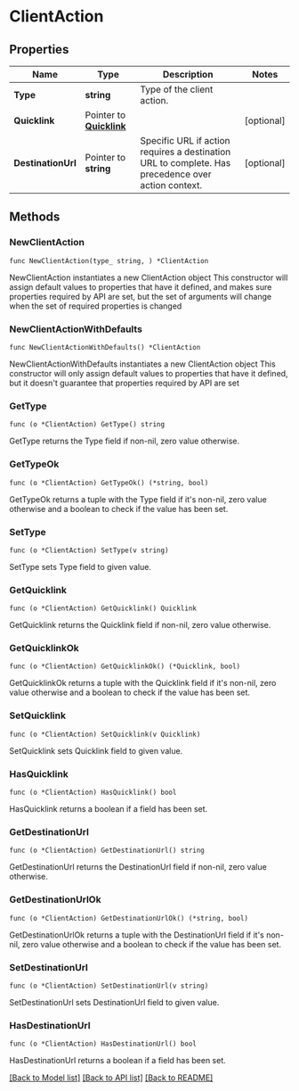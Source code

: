 # ClientAction

## Properties

Name | Type | Description | Notes
------------ | ------------- | ------------- | -------------
**Type** | **string** | Type of the client action. | 
**Quicklink** | Pointer to [**Quicklink**](Quicklink.md) |  | [optional] 
**DestinationUrl** | Pointer to **string** | Specific URL if action requires a destination URL to complete. Has precedence over action context. | [optional] 

## Methods

### NewClientAction

`func NewClientAction(type_ string, ) *ClientAction`

NewClientAction instantiates a new ClientAction object
This constructor will assign default values to properties that have it defined,
and makes sure properties required by API are set, but the set of arguments
will change when the set of required properties is changed

### NewClientActionWithDefaults

`func NewClientActionWithDefaults() *ClientAction`

NewClientActionWithDefaults instantiates a new ClientAction object
This constructor will only assign default values to properties that have it defined,
but it doesn't guarantee that properties required by API are set

### GetType

`func (o *ClientAction) GetType() string`

GetType returns the Type field if non-nil, zero value otherwise.

### GetTypeOk

`func (o *ClientAction) GetTypeOk() (*string, bool)`

GetTypeOk returns a tuple with the Type field if it's non-nil, zero value otherwise
and a boolean to check if the value has been set.

### SetType

`func (o *ClientAction) SetType(v string)`

SetType sets Type field to given value.


### GetQuicklink

`func (o *ClientAction) GetQuicklink() Quicklink`

GetQuicklink returns the Quicklink field if non-nil, zero value otherwise.

### GetQuicklinkOk

`func (o *ClientAction) GetQuicklinkOk() (*Quicklink, bool)`

GetQuicklinkOk returns a tuple with the Quicklink field if it's non-nil, zero value otherwise
and a boolean to check if the value has been set.

### SetQuicklink

`func (o *ClientAction) SetQuicklink(v Quicklink)`

SetQuicklink sets Quicklink field to given value.

### HasQuicklink

`func (o *ClientAction) HasQuicklink() bool`

HasQuicklink returns a boolean if a field has been set.

### GetDestinationUrl

`func (o *ClientAction) GetDestinationUrl() string`

GetDestinationUrl returns the DestinationUrl field if non-nil, zero value otherwise.

### GetDestinationUrlOk

`func (o *ClientAction) GetDestinationUrlOk() (*string, bool)`

GetDestinationUrlOk returns a tuple with the DestinationUrl field if it's non-nil, zero value otherwise
and a boolean to check if the value has been set.

### SetDestinationUrl

`func (o *ClientAction) SetDestinationUrl(v string)`

SetDestinationUrl sets DestinationUrl field to given value.

### HasDestinationUrl

`func (o *ClientAction) HasDestinationUrl() bool`

HasDestinationUrl returns a boolean if a field has been set.


[[Back to Model list]](../README.md#documentation-for-models) [[Back to API list]](../README.md#documentation-for-api-endpoints) [[Back to README]](../README.md)



